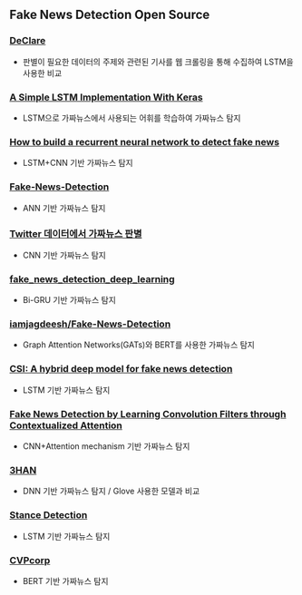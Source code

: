 ## Fake News Detection Open Source

### [DeClare](https://github.com/atulkumarin/DeClare)
- 판별이 필요한 데이터의 주제와 관련된 기사를 웹 크롤링을 통해 수집하여 LSTM을 사용한 비교

### [A Simple LSTM Implementation With Keras](https://towardsdatascience.com/detecting-fake-news-with-deep-learning-7505874d6ac5)
- LSTM으로 가짜뉴스에서 사용되는 어휘를 학습하여 가짜뉴스 탐지

### [How to build a recurrent neural network to detect fake news](https://towardsdatascience.com/how-to-build-a-recurrent-neural-network-to-detect-fake-news-35953c19cf0b)
- LSTM+CNN 기반 가짜뉴스 탐지

### [Fake-News-Detection](https://github.com/saanikagupta/Fake-News-Detection)
- ANN 기반 가짜뉴스 탐지

### [Twitter 데이터에서 가짜뉴스 판별](https://medium.com/better-programming/how-to-use-artificial-intelligence-and-twitter-to-detect-fake-news-a-python-tutorial-75a4132acf7f)
- CNN 기반 가짜뉴스 탐지

### [fake_news_detection_deep_learning](https://github.com/nguyenvo09/fake_news_detection_deep_learning)
- Bi-GRU 기반 가짜뉴스 탐지

### [iamjagdeesh/Fake-News-Detection](https://github.com/iamjagdeesh/Fake-News-Detection)
- Graph Attention Networks(GATs)와 BERT를 사용한 가짜뉴스 탐지

### [CSI: A hybrid deep model for fake news detection](https://github.com/sungyongs/CSI-Code)
- LSTM 기반 가짜뉴스 탐지

### [Fake News Detection by Learning Convolution Filters through Contextualized Attention](https://github.com/ekagra-ranjan/fake-news-detection-LIAR-pytorch)
- CNN+Attention mechanism 기반 가짜뉴스 탐지

### [3HAN](https://github.com/ni9elf/3HAN)
- DNN 기반 가짜뉴스 탐지 / Glove 사용한 모델과 비교

### [Stance Detection](https://github.com/ourownstory/stance_detection)
- LSTM 기반 가짜뉴스 탐지

### [CVPcorp](https://github.com/CVPcorp/example-notebooks)
- BERT 기반 가짜뉴스 탐지
